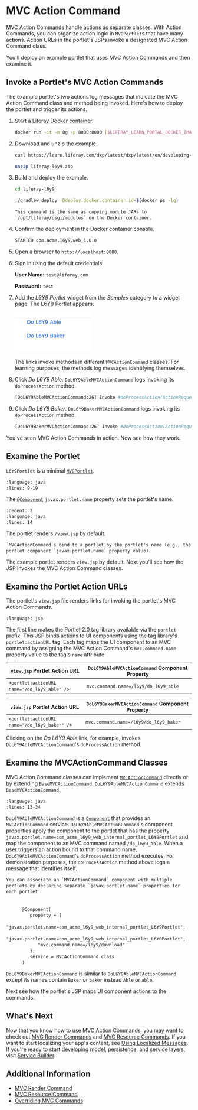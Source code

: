 # MVC Action Command

MVC Action Commands handle actions as separate classes. With Action Commands, you can organize action logic in `MVCPortlet`s that have many actions. Action URLs in the portlet's JSPs invoke a designated MVC Action Command class.

You'll deploy an example portlet that uses MVC Action Commands and then examine it.

## Invoke a Portlet's MVC Action Commands

The example portlet's two actions log messages that indicate the MVC Action Command class and method being invoked. Here's how to deploy the portlet and trigger its actions.

1. Start a [Liferay Docker container](../../../installation-and-upgrades/installing-liferay/using-liferay-docker-images/docker-container-basics.md).

   ```bash
   docker run -it -m 8g -p 8080:8080 [$LIFERAY_LEARN_PORTAL_DOCKER_IMAGE$]
   ```

1. Download and unzip the example.

   ```bash
   curl https://learn.liferay.com/dxp/latest/dxp/latest/en/developing-applications/developing-a-java-web-application/using-mvc/liferay-l6y9.zip -O
   ```

   ```bash
   unzip liferay-l6y9.zip
   ```

1. Build and deploy the example.

    ```bash
    cd liferay-l6y9
    ```

    ```bash
    ./gradlew deploy -Ddeploy.docker.container.id=$(docker ps -lq)
    ```

    ```{note}
    This command is the same as copying module JARs to `/opt/liferay/osgi/modules` on the Docker container.
    ```

1. Confirm the deployment in the Docker container console.

    ```bash
    STARTED com.acme.l6y9.web_1.0.0
    ```

1. Open a browser to `http://localhost:8080`.

1. Sign in using the default credentials:

    **User Name:** `test@liferay.com`

    **Password:** `test`

1. Add the *L6Y9 Portlet* widget from the *Samples* category to a widget page. The L6Y9 Portlet appears.

   ![You've added the L6Y9 Portlet to a page.](./mvc-action-command/images/01.png)

   The links invoke methods in different `MVCActionCommand` classes. For learning purposes, the methods log messages identifying themselves. 

1. Click *Do L6Y9 Able*. `DoL6Y9AbleMVCActionCommand` logs invoking its `doProcessAction` method.

    ```bash
    [DoL6Y9AbleMVCActionCommand:26] Invoke #doProcessAction(ActionRequest, ActionResponse)
    ```

1. Click *Do L6Y9 Baker*. `DoL6Y9BakerMVCActionCommand` logs invoking its `doProcessAction` method.

    ```bash
    [DoL6Y9BakerMVCActionCommand:26] Invoke #doProcessAction(ActionRequest, ActionResponse)
    ```

You've seen MVC Action Commands in action. Now see how they work.

## Examine the Portlet

`L6Y9Portlet` is a minimal [`MVCPortlet`](https://github.com/liferay/liferay-portal/blob/[$LIFERAY_LEARN_PORTAL_GIT_TAG$]/portal-kernel/src/com/liferay/portal/kernel/portlet/bridges/mvc/MVCPortlet.java).

```{literalinclude} ./mvc-action-command/resources/liferay-l6y9.zip/l6y9-web/src/main/java/com/acme/l6y9/web/internal/portlet/L6Y9Portlet.java
:language: java
:lines: 9-19
```

The [`@Component`](https://osgi.org/javadoc/r6/residential/org/osgi/service/component/annotations/Component.html) `javax.portlet.name` property sets the portlet's name.

```{literalinclude} ./mvc-action-command/resources/liferay-l6y9.zip/l6y9-web/src/main/java/com/acme/l6y9/web/internal/portlet/L6Y9Portlet.java
:dedent: 2
:language: java
:lines: 14
```

The portlet renders `/view.jsp` by default.

```{note}
`MVCActionCommand`s bind to a portlet by the portlet's name (e.g., the portlet component `javax.portlet.name` property value).
```

The example portlet renders `view.jsp` by default. Next you'll see how the JSP invokes the MVC Action Command classes.

## Examine the Portlet Action URLs

The portlet's `view.jsp` file renders links for invoking the portlet's MVC Action Commands.

```{literalinclude} ./mvc-action-command/resources/liferay-l6y9.zip/l6y9-web/src/main/resources/META-INF/resources/view.jsp
:language: jsp
```

The first line makes the Portlet 2.0 tag library available via the `portlet` prefix. This JSP binds actions to UI components using the tag library's `portlet:actionURL` tag. Each tag maps the UI component to an MVC command by assigning the MVC Action Command's `mvc.command.name` property value to the tag's `name` attribute.

| `view.jsp` Portlet Action URL | `DoL6Y9AbleMVCActionCommand` Component Property |
| ----------------------------- | ----------------------------------------------- |
| `<portlet:actionURL name="/do_l6y9_able" />` | `mvc.command.name=/l6y9/do_l6y9_able` |

| `view.jsp` Portlet Action URL | `DoL6Y9BakerMVCActionCommand` Component Property |
| ----------------------------- | ----------------------------------------------- |
| `<portlet:actionURL name="/do_l6y9_baker" />` | `mvc.command.name=/l6y9/do_l6y9_baker` |

Clicking on the *Do L6Y9 Able* link, for example, invokes `DoL6Y9AbleMVCActionCommand`'s `doProcessAction` method.

## Examine the MVCActionCommand Classes

MVC Action Command classes can implement [`MVCActionCommand`](https://github.com/liferay/liferay-portal/blob/[$LIFERAY_LEARN_PORTAL_GIT_TAG$]/portal-kernel/src/com/liferay/portal/kernel/portlet/bridges/mvc/MVCActionCommand.java) directly or by extending [`BaseMVCActionCommand`](https://github.com/liferay/liferay-portal/blob/[$LIFERAY_LEARN_PORTAL_GIT_TAG$]/portal-kernel/src/com/liferay/portal/kernel/portlet/bridges/mvc/BaseMVCActionCommand.java). `DoL6Y9AbleMVCActionCommand` extends `BaseMVCActionCommand`.

```{literalinclude} ./mvc-action-command/resources/liferay-l6y9.zip/l6y9-web/src/main/java/com/acme/l6y9/web/internal/portlet/action/DoL6Y9AbleMVCActionCommand.java
:language: java
:lines: 13-34
```

`DoL6Y9AbleMVCActionCommand` is a [`Component`](https://docs.osgi.org/javadoc/osgi.cmpn/7.0.0/org/osgi/service/component/annotations/Component.html) that provides an `MVCActionCommand` service. `DoL6Y9AbleMVCActionCommand`'s component properties apply the component to the portlet that has the property `javax.portlet.name=com_acme_l6y9_web_internal_portlet_L6Y9Portlet` and map the component to an MVC command named `/do_l6y9_able`. When a user triggers an action bound to that command name, `DoL6Y9AbleMVCActionCommand`'s `doProcessAction` method executes. For demonstration purposes, the `doProcessAction` method above logs a message that identifies itself.

```{note}
You can associate an `MVCActionCommand` component with multiple portlets by declaring separate `javax.portlet.name` properties for each portlet:

      
      @Component(
         property = {
            "javax.portlet.name=com_acme_l6y9_web_internal_portlet_L6Y9Portlet",
            "javax.portlet.name=com_acme_l6y9_web_internal_portlet_L6Y0Portlet",
            "mvc.command.name=/l6y9/download"
         },
         service = MVCActionCommand.class
      )
```

`DoL6Y9BakerMVCActionCommand` is similar to `DoL6Y9AbleMVCActionCommand` except its names contain `Baker` or `baker` instead `Able` or `able`.

Next see how the portlet's JSP maps UI component actions to the commands.

## What's Next

Now that you know how to use MVC Action Commands, you may want to check out [MVC Render Commands](./mvc-render-command.md) and [MVC Resource Commands](./mvc-resource-command.md). If you want to start localizing your app's content, see [Using Localized Messages](./using-localized-messages-in-an-mvc-portlet.md). If you're ready to start developing model, persistence, and service layers, visit [Service Builder](../../data-frameworks/service-builder.md).

## Additional Information

* [MVC Render Command](./mvc-render-command.md)
* [MVC Resource Command](./mvc-resource-command.md)
* [Overriding MVC Commands](../../../liferay-internals/extending-liferay/overriding-mvc-commands.md)

